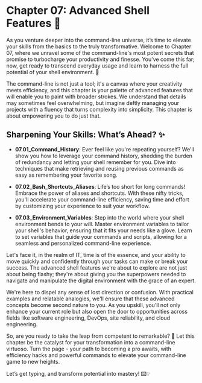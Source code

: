 # Chapter 07: Advanced Shell Features 🚀

As you venture deeper into the command-line universe, it’s time to elevate your skills from the basics to the truly transformative. Welcome to Chapter 07, where we unravel some of the command-line's most potent secrets that promise to turbocharge your productivity and finesse. You've come this far; now, get ready to transcend everyday usage and learn to harness the full potential of your shell environment. 🌟

The command-line is not just a tool; it's a canvas where your creativity meets efficiency, and this chapter is your palette of advanced features that will enable you to paint with broader strokes. We understand that details may sometimes feel overwhelming, but imagine deftly managing your projects with a fluency that turns complexity into simplicity. This chapter is about empowering you to do just that.

## Sharpening Your Skills: What’s Ahead? ✨

- **07.01_Command_History**: Ever feel like you're repeating yourself? We'll show you how to leverage your command history, shedding the burden of redundancy and letting your shell remember for you. Dive into techniques that make retrieving and reusing previous commands as easy as remembering your favorite song.

- **07.02_Bash_Shortcuts_Aliases**: Life’s too short for long commands! Embrace the power of aliases and shortcuts. With these nifty tricks, you'll accelerate your command-line efficiency, saving time and effort by customizing your experience to suit your workflow.

- **07.03_Environment_Variables**: Step into the world where your shell environment bends to your will. Master environment variables to tailor your shell's behavior, ensuring that it fits your needs like a glove. Learn to set variables that guide your commands and scripts, allowing for a seamless and personalized command-line experience.

Let's face it, in the realm of IT, time is of the essence, and your ability to move quickly and confidently through your tasks can make or break your success. The advanced shell features we're about to explore are not just about being flashy; they're about giving you the superpowers needed to navigate and manipulate the digital environment with the grace of an expert.

We're here to dispel any sense of lost direction or confusion. With practical examples and relatable analogies, we'll ensure that these advanced concepts become second nature to you. As you upskill, you’ll not only enhance your current role but also open the door to opportunities across fields like software engineering, DevOps, site reliability, and cloud engineering.

So, are you ready to take the leap from competent to remarkable? 🌈 Let this chapter be the catalyst for your transformation into a command-line virtuoso. Turn the page - your path to becoming a pro awaits, with efficiency hacks and powerful commands to elevate your command-line game to new heights.

Let’s get typing, and transform potential into mastery! ⌨️💡